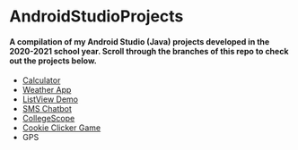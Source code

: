 # AndroidStudioProjects

#### A compilation of my Android Studio (Java) projects developed in the 2020-2021 school year. Scroll through the branches of this repo to check out the projects below.

- <a href="https://github.com/aadikatyal/AndroidStudioProjects/tree/calculator">Calculator</a>
- <a href="https://github.com/aadikatyal/AndroidStudioProjects/tree/weather">Weather App</a>
- <a href="https://github.com/aadikatyal/AndroidStudioProjects/tree/listview">ListView Demo</a>
- <a href="https://github.com/aadikatyal/AndroidStudioProjects/tree/sms">SMS Chatbot</a>
- <a href="https://github.com/aadikatyal/CollegeScope">CollegeScope</a>
- <a href="https://github.com/aadikatyal/AndroidStudioProjects/tree/cookie">Cookie Clicker Game</a>
- GPS
